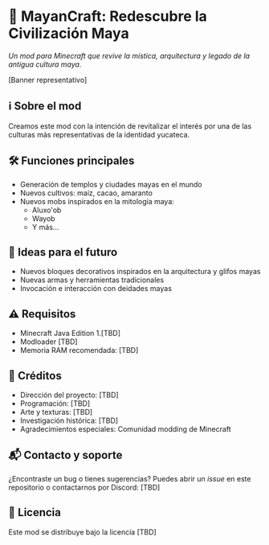 # 🌿 MayanCraft: Redescubre la Civilización Maya
*Un mod para Minecraft que revive la mística, arquitectura y legado de la antigua cultura maya.*

[Banner representativo]

## ℹ️ Sobre el mod
Creamos este mod con la intención de revitalizar el interés por una de las culturas más representativas de la identidad yucateca.

## 🛠️ Funciones principales
- Generación de templos y ciudades mayas en el mundo
- Nuevos cultivos: maíz, cacao, amaranto
- Nuevos mobs inspirados en la mitología maya:
  - Aluxo'ob
  - Wayob
  - Y más...

## 🚧 Ideas para el futuro
- Nuevos bloques decorativos inspirados en la arquitectura y glifos mayas
- Nuevas armas y herramientas tradicionales
- Invocación e interacción con deidades mayas

## ⚠️ Requisitos
- Minecraft Java Edition 1.[TBD]
- Modloader [TBD]
- Memoria RAM recomendada: [TBD]

## 🤝 Créditos
- Dirección del proyecto: [TBD]
- Programación: [TBD]
- Arte y texturas: [TBD]
- Investigación histórica: [TBD]
- Agradecimientos especiales: Comunidad modding de Minecraft

## 📬 Contacto y soporte
¿Encontraste un bug o tienes sugerencias?
Puedes abrir un *issue* en este repositorio o contactarnos por Discord: [TBD]

## 📜 Licencia
Este mod se distribuye bajo la licencia [TBD]
